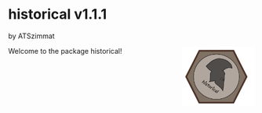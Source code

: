 # historical v1.1.1  
by ATSzimmat

<img src="images/Logo_historical_end.jpg" width="150" style="float: right; margin: 0 0 1em 1em;">

Welcome to the package historical!

